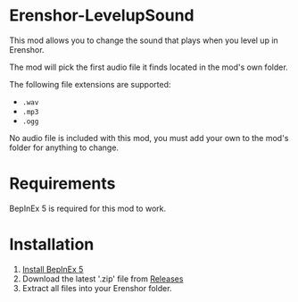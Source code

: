 # Erenshor-LevelupSound
This mod allows you to change the sound that plays when you level up in Erenshor.

The mod will pick the first audio file it finds located in the mod's own folder.

The following file extensions are supported:
- `.wav`
- `.mp3`
- `.ogg`

No audio file is included with this mod, you must add your own to the mod's folder for anything to change.

# Requirements
BepInEx 5 is required for this mod to work.

# Installation

1. [Install BepInEx 5](https://github.com/BepInEx/BepInEx/releases)
2. Download the latest '.zip' file from [Releases](https://github.com/Brad522/Erenshor-LevelupSound/releases)
3. Extract all files into your Erenshor folder.